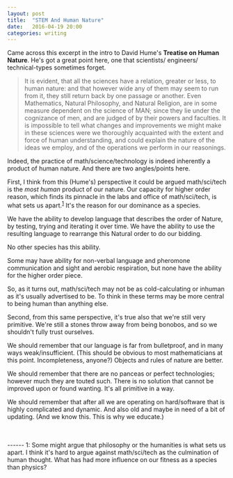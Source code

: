```yaml
---
layout: post
title:  "STEM And Human Nature"
date:   2016-04-19 20:00 
categories: writing
---
```


Came across this excerpt in the intro to David Hume's **Treatise on Human Nature**. He's got a great point here, one that scientists/ engineers/ technical-types sometimes forget.

>It is evident, that all the sciences have a relation, greater or less, to human nature: and that however wide any of them may seem to run from it, they still return back by one passage or another. Even Mathematics, Natural Philosophy, and Natural Religion, are in some measure dependent on the science of MAN; since they lie under the cognizance of men, and are judged of by their powers and faculties. It is impossible to tell what changes and improvements we might make in these sciences were we thoroughly acquainted with the extent and force of human understanding, and could explain the nature of the ideas we employ, and of the operations we perform in our reasonings. 

Indeed, the practice of math/science/technology is indeed inherently a product of human nature. And there are two angles/points here.  


First, I think from this (Hume's) perspective it could be argued math/sci/tech is the *most human* product of our nature. Our capacity for higher order reason, which finds its pinnacle in the labs and office of math/sci/tech, is what sets us apart.<sup>[1](#f1)</sup> It's the reason for our dominance as a species. 

We have the ability to develop language that describes the order of Nature, by testing, trying and iterating it over time. We have the ability to use the resulting language to rearrange this Natural order to do our bidding. 

No other species has this ability. 

Some may have ability for non-verbal language and pheromone communication and sight and aerobic respiration, but none have the ability for the higher order piece. 

So, as it turns out, math/sci/tech may not be as cold-calculating or inhuman as it's usually advertised to be. To think in these terms may be more central to being human than anything else. 


Second, from this same perspective, it's true also that we're still very primitive. We're still a stones throw away from being bonobos, and so we shouldn't fully trust ourselves.  

We should remember that our language is far from bulletproof, and in many ways weak/insufficient. (This should be obvious to most mathematicians at this point. Incompleteness, anyone?) Objects and rules of nature are better. 

We should remember that there are no panceas or perfect technologies; however much they are touted such. There is no solution that cannot be improved upon or found wanting. It's all primitive in a way. 

We should remember that after all we are operating on hard/software that is highly complicated and dynamic. And also old and maybe in need of a bit of updating. (And we know this. This is why we educate.) 

<br>
<br>
------
<a name="f1">1</a>: Some might argue that philosophy or the humanities is what sets us apart. I think it's hard to argue against math/sci/tech as the culmination of human thought. What has had more influence on our fitness as a species than physics? 